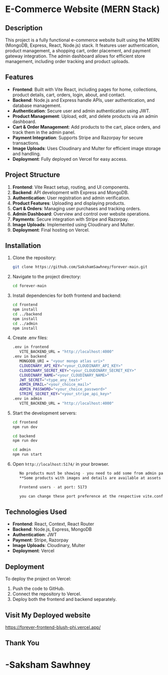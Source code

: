 # E-Commerce Website (MERN Stack)

## Description
This project is a fully functional e-commerce website built using the MERN (MongoDB, Express, React, Node.js) stack. It features user authentication, product management, a shopping cart, order placement, and payment gateway integration. The admin dashboard allows for efficient store management, including order tracking and product uploads.

## Features
- **Frontend**: Built with Vite React, including pages for home, collections, product details, cart, orders, login, about, and contact.
- **Backend**: Node.js and Express handle APIs, user authentication, and database management.
- **Authentication**: Secure user and admin authentication using JWT.
- **Product Management**: Upload, edit, and delete products via an admin dashboard.
- **Cart & Order Management**: Add products to the cart, place orders, and track them in the admin panel.
- **Payment Integration**: Supports Stripe and Razorpay for secure transactions.
- **Image Uploads**: Uses Cloudinary and Multer for efficient image storage and handling.
- **Deployment**: Fully deployed on Vercel for easy access.

## Project Structure
1. **Frontend**: Vite React setup, routing, and UI components.
2. **Backend**: API development with Express and MongoDB.
3. **Authentication**: User registration and admin verification.
4. **Product Features**: Uploading and displaying products.
5. **Cart & Orders**: Managing user purchases and tracking orders.
6. **Admin Dashboard**: Overview and control over website operations.
7. **Payments**: Secure integration with Stripe and Razorpay.
8. **Image Uploads**: Implemented using Cloudinary and Multer.
9. **Deployment**: Final hosting on Vercel.

## Installation
1. Clone the repository:
   ```bash
   git clone https://github.com/SakshamSawhney/forever-main.git
   ```
2. Navigate to the project directory:
   ```bash
   cd forever-main
   ```
3. Install dependencies for both frontend and backend:
   ```bash
   cd frontend
   npm install
   cd ../backend
   npm install
   cd ../admin
   npm install
   ```

4. Create .env files:
   ```bash
   .env in frontend
      VITE_BACKEND_URL = "http://localhost:4000"
   .env in backend
      MONGODB_URI = "<your mongo atlas uri>"
      CLOUDINARY_API_KEY="<your_CLOUDINARY_API_KEY>"
      CLOUDINARY_SECRET_KEY="<your_CLOUDINARY_SECRET_KEY>"
      CLOUDINARY_NAME="<your_CLOUDINARY_NAME>"
      JWT_SECRET="<type_any_text>"
      ADMIN_EMAIL="<your_choice_mail>"
      ADMIN_PASSWORD="<your_choice_password>"
      STRIPE_SECRET_KEY="<your_stripe_api_key>"
   .env in admin
      VITE_BACKEND_URL = "http://localhost:4000"

5. Start the development servers:
   ```bash
   cd frontend
   npm run dev
   ```
   ```bash
   cd backend
   npm run dev
   ```
   ```bash
   cd admin
   npm run start
   ```

6. Open `http://localhost:5174/` in your browser.
   ```bash
      No products must be showing - you need to add some from admin panel interface at port:5174
      **Some products with images and details are available at assets in frontend**

      Frontend users - at port: 5173

      you can change these port preference at the respective vite.config.js files
   ```

   
## Technologies Used
- **Frontend**: React, Context, React Router
- **Backend**: Node.js, Express, MongoDB
- **Authentication**: JWT
- **Payment**: Stripe, Razorpay
- **Image Uploads**: Cloudinary, Multer
- **Deployment**: Vercel

## Deployment
To deploy the project on Vercel:
1. Push the code to GitHub.
2. Connect the repository to Vercel.
3. Deploy both the frontend and backend separately.

## Visit My Deployed website
   https://forever-frontend-blush-phi.vercel.app/

## Thank You
   -Saksham Sawhney
=======


